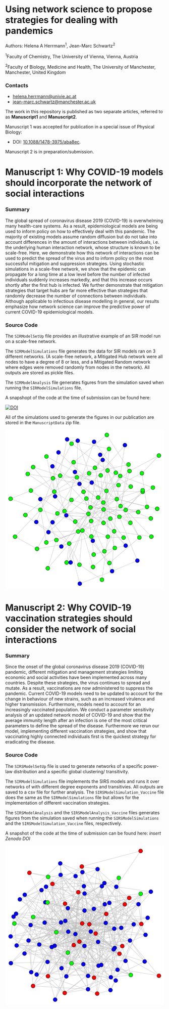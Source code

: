 # Using network science to propose strategies for dealing with pandemics 

Authors: Helena A Herrmann<sup>1</sup>, Jean-Marc Schwartz<sup>2</sup>

<sup>1</sup>Faculty of Chemistry, The University of Vienna, Vienna, Austria

<sup>2</sup>Faculty of Biology, Medicine and Health, The University of Manchester, Manchester, United Kingdom

### Contacts

- helena.herrmann@univie.ac.at
- jean-marc.schwartz@manchester.ac.uk

The work in this repository is published as two separate articles, referred to as __Manuscript1__ and __Manuscript2__. 

Manuscript 1 was accepted for publication in a special issue of Physical Biology: 
- DOI: [10.1088/1478-3975/aba8ec](https://iopscience.iop.org/article/10.1088/1478-3975/aba8ec).

Manuscript 2 is in preparation/submission. 

# Manuscript 1: Why COVID-19 models should incorporate the network of social interactions

### Summary

The global spread of coronavirus disease 2019 (COVID-19) is overwhelming many health-care systems. As a result, epidemiological models are being used to inform policy on how to effectively deal with this pandemic. The majority of existing models assume random diffusion but do not take into account differences in the amount of interactions between individuals, i.e. the underlying human interaction network, whose structure is known to be scale-free. Here, we demonstrate how this network of interactions can be used to predict the spread of the virus and to inform policy on the most successful mitigation and suppression strategies. Using stochastic simulations in a scale-free network, we show that the epidemic can propagate for a long time at a low level before the number of infected individuals suddenly increases markedly, and that this increase occurs shortly after the first hub is infected. We further demonstrate that mitigation strategies that target hubs are far more effective than strategies that randomly decrease the number of connections between individuals. Although applicable to infectious disease modelling in general, our results emphasize how network science can improve the predictive power of current COVID-19 epidemiological models.

### Source Code

The `SIRModelSetUp` file provides an illustrative example of an SIR model run on a scale-free network. 

The `SIRModelSimulations` file generates the data for SIR models ran on 3 different networks.
(A scale-free network, a Mitigated Hub network were all nodes to have a degree of 8 or less, and a Mitigated Random network
where edges were removed randomly from nodes in the network).
All outputs are stored as pickle files. 

The `SIRModelAnalysis` file generates figures from the simulation saved when running the `SIRModelSimulations` file.

A snapshopt of the code at the time of submission can be found here: 

[![DOI](https://zenodo.org/badge/252158608.svg)](https://zenodo.org/badge/latestdoi/252158608)

All of the simulations used to generate the figures in our publication are stored in the `ManuscriptData` zip file. 

![Example SIR on Scale-free](ExNetwork1.png)

# Manuscript 2: Why COVID-19 vaccination strategies should consider the network of social interactions

### Summary 

Since the onset of the global coronavirus disease 2019 (COVID-19) pandemic, different mitigation and management strategies limiting economic and social activities have been implemented across many countries. Despite these strategies, the virus continues to spread and mutate. As a result, vaccinations are now administered to suppress the pandemic. Current COVID-19 models need to be updated to account for the change in behaviour of new strains, such as an increased virulence and higher transmission. Furthermore, models need to account for an increasingly vaccinated population. We conduct a parameter sensitivity analysis of an updated network model of COVID-19 and show that the average immunity length after an infection is one of the most critical parameters to define the spread of the disease. Furthermore we rerun our model, implementing different vaccination strategies, and show that vaccinating highly connected individuals first is the quickest strategy for eradicating the disease. 

### Source Code 

The `SIRSModelSetUp` file is used to generate networks of a specific power-law distribution and a specific global clustering/ transitivity. 

The `SIRModelSimulations` file implements the SIRS models and runs it over networks of with different degree exponents and transitivies. All outputs are saved to a csv file for further analysis. 
The `SIRSModelSimulation_Vaccine` file does the same as the `SIRModelSimulations` file but allows for the implementation of different vaccination strategies. 

The `SIRSModelAnalysis` and the `SIRSModelAnalysis_Vaccine` files generates figures from the simulation saved when running the `SIRSModelSimulations` and the `SIRSModelSimulation_Vaccine` files, respectively.

A snapshot of the code at the time of submission can be found here: *insert Zenodo DOI*

![Example SIRS on Scale-free with degree exponent 3.2 and transitivity 0.18](ExNetwork2.svg)


